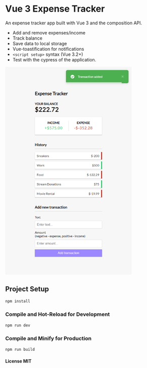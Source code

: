 # Vue 3 Expense Tracker

An expense tracker app built with Vue 3 and the composition API.

- Add and remove expenses/income
- Track balance
- Save data to local storage
- Vue-toastification for notifications
- `<script setup>` syntax (Vue 3.2+)
- Test with the cypress of the application.

<img src="public/screen.png" width="400" />

## Project Setup

```sh
npm install
```

### Compile and Hot-Reload for Development

```sh
npm run dev
```

### Compile and Minify for Production

```sh
npm run build
```

#### License MIT
